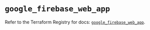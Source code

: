 # `google_firebase_web_app`

Refer to the Terraform Registry for docs: [`google_firebase_web_app`](https://registry.terraform.io/providers/hashicorp/google-beta/6.7.0/docs/resources/google_firebase_web_app).

